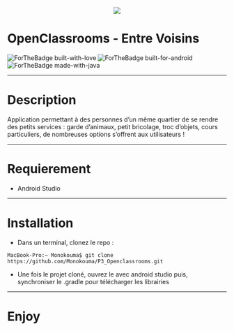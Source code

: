 <p align=center> 
  <img src="https://user.oc-static.com/upload/2019/04/04/15543713165688_icon-above-font%20copie.png">
</p>

# OpenClassrooms - Entre Voisins 

![ForTheBadge built-with-love](http://ForTheBadge.com/images/badges/built-with-love.svg) ![ForTheBadge built-for-android](https://forthebadge.com/images/badges/built-for-android.svg) ![ForTheBadge made-with-java](https://forthebadge.com/images/badges/made-with-java.svg)
***

# Description

Application permettant à des personnes d’un même quartier de se rendre des petits services : garde d’animaux, petit bricolage, troc d’objets, cours particuliers, de nombreuses options s’offrent aux utilisateurs !
***

# Requierement

- Android Studio
***

# Installation

- Dans un terminal, clonez le repo : 
```console
MacBook-Pro:~ Monokouma$ git clone https://github.com/Monokouma/P3_Openclassrooms.git
```

- Une fois le projet cloné, ouvrez le avec android studio puis, synchroniser le .gradle pour télécharger les librairies
***

# Enjoy
